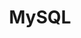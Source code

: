 ---
title: "MySQL"
description: "MySQL是最流行的关系型数据库管理系统之一，由瑞典MySQL AB 公司开发，属于 Oracle 旗下产品。"
slug: "mysql"
image: "mysql.png"
style:
    background: "#3c5c9f"
    color: "#fff"
---
